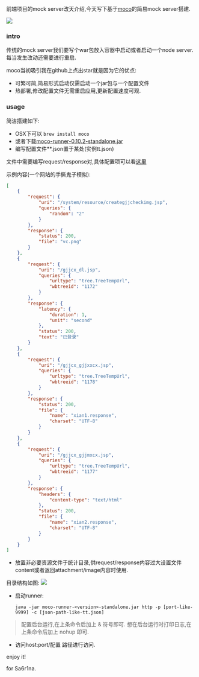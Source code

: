 前端项目的mock server改天介绍,今天写下基于[moco](https://github.com/dreamhead/moco)的简易mock server搭建. 

![](http://7xqjx7.com1.z0.glb.clouddn.com/image/Screen%20Shot%202016-03-06%20at%2012.10.33.png?imageView2/2/h/200) 

### intro 

传统的mock server我们要写个war包放入容器中启动或者启动一个node server.每当发生改动还需要进行重启. 

moco当初吸引我在github上点出star就是因为它的优点: 

- 可繁可简,简易形式启动仅需启动一个jar包与一个配置文件 
- 热部署,修改配置文件无需重启应用,更新配置速度可观. 

### usage 

简洁搭建如下: 

* OSX下可以 `brew install moco`
* 或者下载[moco-runner-0.10.2-standalone.jar](https://repo1.maven.org/maven2/com/github/dreamhead/moco-runner/0.10.2/moco-runner-0.10.2-standalone.jar) 
* 编写配置文件**.json置于某处(实例tt.json)  

文件中需要编写request/response对,具体配置项可以看[这里](https://github.com/dreamhead/moco/blob/master/moco-doc/apis.md) 

示例内容(一个网站的手撕鬼子模拟): 

```json
[
    {
        "request": {
            "uri": "/system/resource/creategjjcheckimg.jsp", 
            "queries": {
                "random": "2"
            }
        }, 
        "response": {
            "status": 200, 
            "file": "vc.png"
        }
    }, 
    {
        "request": {
            "uri": "/gjjcx_dl.jsp", 
            "queries": {
                "urltype": "tree.TreeTempUrl", 
                "wbtreeid": "1172"
            }
        }, 
        "response": {
            "latency": {
                "duration": 1, 
                "unit": "second"
            }, 
            "status": 200, 
            "text": "已登录"
        }
    }, 
    {
        "request": {
            "uri": "/gjjcx_gjjxxcx.jsp", 
            "queries": {
                "urltype": "tree.TreeTempUrl", 
                "wbtreeid": "1178"
            }
        }, 
        "response": {
            "status": 200, 
            "file": {
                "name": "xian1.response", 
                "charset": "UTF-8"
            }
        }
    }, 
    {
        "request": {
            "uri": "/gjjcx_gjjmxcx.jsp", 
            "queries": {
                "urltype": "tree.TreeTempUrl", 
                "wbtreeid": "1177"
            }
        }, 
        "response": {
            "headers": {
                "content-type": "text/html"
            }, 
            "status": 200, 
            "file": {
                "name": "xian2.response", 
                "charset": "UTF-8"
            }
        }
    }
]  
``` 

* 放置非必要资源文件于统计目录,供request/response内容过大设置文件content或者返回attachment/image内容时使用. 

 目录结构如图: 
 ![](http://7xqjx7.com1.z0.glb.clouddn.com/image/Screen%20Shot%202016-03-05%20at%2000.23.25.png?imageView2/2/h/200) 

* 启动runner: 

  `java -jar moco-runner-<version>-standalone.jar http -p [port-like-9999] -c [json-path-like-tt.json]`

 > 配置后台运行,在上条命令后加上 & 符号即可.
 > 想在后台运行时打印日志,在上条命令后加上 nohup 即可.
 
* 访问host:port/配置 路径进行访问. 

enjoy it! 

for Sa6r1na. 


